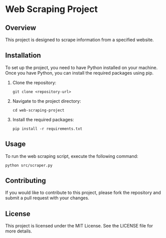 # Web Scraping Project

## Overview
This project is designed to scrape information from a specified website.

## Installation
To set up the project, you need to have Python installed on your machine. Once you have Python, you can install the required packages using pip.

1. Clone the repository:
   ```
   git clone <repository-url>
   ```
2. Navigate to the project directory:
   ```
   cd web-scraping-project
   ```
3. Install the required packages:
   ```
   pip install -r requirements.txt
   ```

## Usage
To run the web scraping script, execute the following command:
```
python src/scraper.py
```

## Contributing
If you would like to contribute to this project, please fork the repository and submit a pull request with your changes.

## License
This project is licensed under the MIT License. See the LICENSE file for more details.